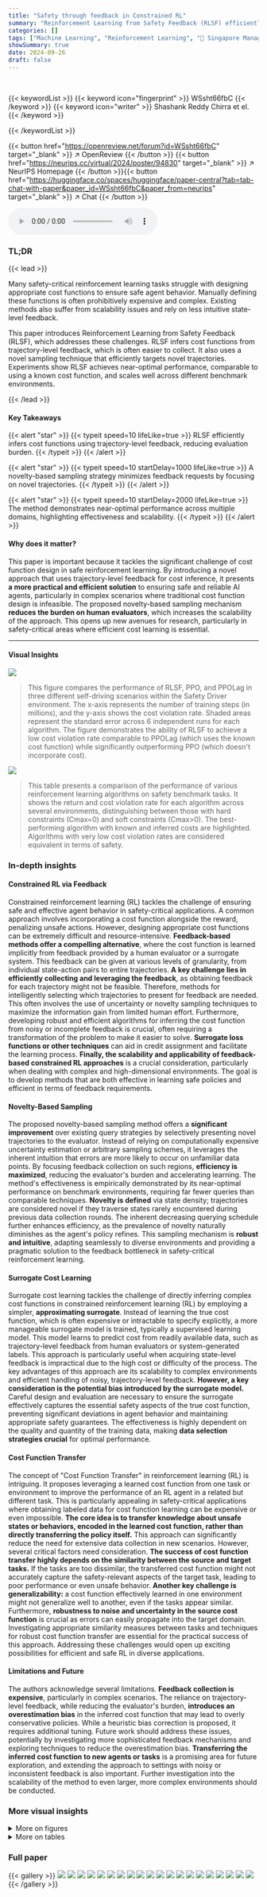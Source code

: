 ```yaml
---
title: "Safety through feedback in Constrained RL"
summary: "Reinforcement Learning from Safety Feedback (RLSF) efficiently infers cost functions from trajectory-level feedback, enabling safe policy learning in complex environments."
categories: []
tags: ["Machine Learning", "Reinforcement Learning", "🏢 Singapore Management University",]
showSummary: true
date: 2024-09-26
draft: false
---
```


<br>

{{< keywordList >}}
{{< keyword icon="fingerprint" >}} WSsht66fbC {{< /keyword >}}
{{< keyword icon="writer" >}} Shashank Reddy Chirra et el. {{< /keyword >}}
 
{{< /keywordList >}}

{{< button href="https://openreview.net/forum?id=WSsht66fbC" target="_blank" >}}
↗ OpenReview
{{< /button >}}
{{< button href="https://neurips.cc/virtual/2024/poster/94830" target="_blank" >}}
↗ NeurIPS Homepage
{{< /button >}}{{< button href="https://huggingface.co/spaces/huggingface/paper-central?tab=tab-chat-with-paper&paper_id=WSsht66fbC&paper_from=neurips" target="_blank" >}}
↗ Chat
{{< /button >}}



<audio controls>
    <source src="https://ai-paper-reviewer.com/WSsht66fbC/podcast.wav" type="audio/wav">
    Your browser does not support the audio element.
</audio>


### TL;DR


{{< lead >}}

Many safety-critical reinforcement learning tasks struggle with designing appropriate cost functions to ensure safe agent behavior.  Manually defining these functions is often prohibitively expensive and complex.  Existing methods also suffer from scalability issues and rely on less intuitive state-level feedback.

This paper introduces Reinforcement Learning from Safety Feedback (RLSF), which addresses these challenges. RLSF infers cost functions from trajectory-level feedback, which is often easier to collect.  It also uses a novel sampling technique that efficiently targets novel trajectories. Experiments show RLSF achieves near-optimal performance, comparable to using a known cost function, and scales well across different benchmark environments.

{{< /lead >}}


#### Key Takeaways

{{< alert "star" >}}
{{< typeit speed=10 lifeLike=true >}} RLSF efficiently infers cost functions using trajectory-level feedback, reducing evaluation burden. {{< /typeit >}}
{{< /alert >}}

{{< alert "star" >}}
{{< typeit speed=10 startDelay=1000 lifeLike=true >}} A novelty-based sampling strategy minimizes feedback requests by focusing on novel trajectories. {{< /typeit >}}
{{< /alert >}}

{{< alert "star" >}}
{{< typeit speed=10 startDelay=2000 lifeLike=true >}} The method demonstrates near-optimal performance across multiple domains, highlighting effectiveness and scalability. {{< /typeit >}}
{{< /alert >}}

#### Why does it matter?
This paper is important because it tackles the significant challenge of cost function design in safe reinforcement learning. By introducing a novel approach that uses trajectory-level feedback for cost inference, it presents **a more practical and efficient solution** to ensuring safe and reliable AI agents, particularly in complex scenarios where traditional cost function design is infeasible.  The proposed novelty-based sampling mechanism **reduces the burden on human evaluators**, which increases the scalability of the approach. This opens up new avenues for research, particularly in safety-critical areas where efficient cost learning is essential.

------
#### Visual Insights



![](https://ai-paper-reviewer.com/WSsht66fbC/figures_7_1.jpg)

> This figure compares the performance of RLSF, PPO, and PPOLag in three different self-driving scenarios within the Safety Driver environment.  The x-axis represents the number of training steps (in millions), and the y-axis shows the cost violation rate. Shaded areas represent the standard error across 6 independent runs for each algorithm.  The figure demonstrates the ability of RLSF to achieve a low cost violation rate comparable to PPOLag (which uses the known cost function) while significantly outperforming PPO (which doesn't incorporate cost).





![](https://ai-paper-reviewer.com/WSsht66fbC/tables_6_1.jpg)

> This table presents a comparison of the performance of various reinforcement learning algorithms on safety benchmark tasks.  It shows the return and cost violation rate for each algorithm across several environments, distinguishing between those with hard constraints (Cmax=0) and soft constraints (Cmax>0).  The best-performing algorithm with known and inferred costs are highlighted.  Algorithms with very low cost violation rates are considered equivalent in terms of safety.





### In-depth insights


#### Constrained RL via Feedback
Constrained reinforcement learning (RL) tackles the challenge of ensuring safe and effective agent behavior in safety-critical applications.  A common approach involves incorporating a cost function alongside the reward, penalizing unsafe actions.  However, designing appropriate cost functions can be extremely difficult and resource-intensive.  **Feedback-based methods offer a compelling alternative**, where the cost function is learned implicitly from feedback provided by a human evaluator or a surrogate system. This feedback can be given at various levels of granularity, from individual state-action pairs to entire trajectories.  **A key challenge lies in efficiently collecting and leveraging the feedback**, as obtaining feedback for each trajectory might not be feasible. Therefore, methods for intelligently selecting which trajectories to present for feedback are needed.  This often involves the use of uncertainty or novelty sampling techniques to maximize the information gain from limited human effort. Furthermore, developing robust and efficient algorithms for inferring the cost function from noisy or incomplete feedback is crucial, often requiring a transformation of the problem to make it easier to solve.  **Surrogate loss functions or other techniques** can aid in credit assignment and facilitate the learning process.  **Finally, the scalability and applicability of feedback-based constrained RL approaches** is a crucial consideration, particularly when dealing with complex and high-dimensional environments. The goal is to develop methods that are both effective in learning safe policies and efficient in terms of feedback requirements.

#### Novelty-Based Sampling
The proposed novelty-based sampling method offers a **significant improvement** over existing query strategies by selectively presenting novel trajectories to the evaluator.  Instead of relying on computationally expensive uncertainty estimation or arbitrary sampling schemes, it leverages the inherent intuition that errors are more likely to occur on unfamiliar data points.  By focusing feedback collection on such regions, **efficiency is maximized**, reducing the evaluator's burden and accelerating learning.  The method's effectiveness is empirically demonstrated by its near-optimal performance on benchmark environments, requiring far fewer queries than comparable techniques. **Novelty is defined** via state density; trajectories are considered novel if they traverse states rarely encountered during previous data collection rounds.  The inherent decreasing querying schedule further enhances efficiency, as the prevalence of novelty naturally diminishes as the agent's policy refines. This sampling mechanism is **robust and intuitive**, adapting seamlessly to diverse environments and providing a pragmatic solution to the feedback bottleneck in safety-critical reinforcement learning.

#### Surrogate Cost Learning
Surrogate cost learning tackles the challenge of directly inferring complex cost functions in constrained reinforcement learning (RL) by employing a simpler, **approximating surrogate**.  Instead of learning the true cost function, which is often expensive or intractable to specify explicitly, a more manageable surrogate model is trained, typically a supervised learning model. This model learns to predict cost from readily available data, such as trajectory-level feedback from human evaluators or system-generated labels.  This approach is particularly useful when acquiring state-level feedback is impractical due to the high cost or difficulty of the process. The key advantages of this approach are its scalability to complex environments and efficient handling of noisy, trajectory-level feedback.  **However, a key consideration is the potential bias introduced by the surrogate model.**  Careful design and evaluation are necessary to ensure the surrogate effectively captures the essential safety aspects of the true cost function, preventing significant deviations in agent behavior and maintaining appropriate safety guarantees. The effectiveness is highly dependent on the quality and quantity of the training data, making **data selection strategies crucial** for optimal performance.

#### Cost Function Transfer
The concept of "Cost Function Transfer" in reinforcement learning (RL) is intriguing.  It proposes leveraging a learned cost function from one task or environment to improve the performance of an RL agent in a related but different task. This is particularly appealing in safety-critical applications where obtaining labeled data for cost function learning can be expensive or even impossible. **The core idea is to transfer knowledge about unsafe states or behaviors, encoded in the learned cost function, rather than directly transferring the policy itself.** This approach can significantly reduce the need for extensive data collection in new scenarios. However, several critical factors need consideration. **The success of cost function transfer highly depends on the similarity between the source and target tasks.** If the tasks are too dissimilar, the transferred cost function might not accurately capture the safety-relevant aspects of the target task, leading to poor performance or even unsafe behavior. **Another key challenge is generalizability:** a cost function effectively learned in one environment might not generalize well to another, even if the tasks appear similar.  Furthermore, **robustness to noise and uncertainty in the source cost function** is crucial as errors can easily propagate into the target domain.  Investigating appropriate similarity measures between tasks and techniques for robust cost function transfer are essential for the practical success of this approach.  Addressing these challenges would open up exciting possibilities for efficient and safe RL in diverse applications.

#### Limitations and Future
The authors acknowledge several limitations.  **Feedback collection is expensive**, particularly in complex scenarios. The reliance on trajectory-level feedback, while reducing the evaluator's burden, **introduces an overestimation bias** in the inferred cost function that may lead to overly conservative policies. While a heuristic bias correction is proposed, it requires additional tuning.  Future work should address these issues, potentially by investigating more sophisticated feedback mechanisms and exploring techniques to reduce the overestimation bias.  **Transferring the inferred cost function to new agents or tasks** is a promising area for future exploration, and extending the approach to settings with noisy or inconsistent feedback is also important.  Further investigation into the scalability of the method to even larger, more complex environments should be conducted.


### More visual insights

<details>
<summary>More on figures
</summary>


![](https://ai-paper-reviewer.com/WSsht66fbC/figures_8_1.jpg)

> This figure compares the performance of different sampling methods for collecting feedback from an evaluator in a reinforcement learning setting.  Five methods are compared: entropy-uniform, entropy-decreasing, random-decreasing, random-uniform, and the novel method proposed in the paper.  The x-axis represents training steps (in millions), the left y-axis shows the average return, and the right y-axis shows the cost violation rate.  The proposed novel method achieves comparable performance to other methods, with significantly lower cost violation rates and a far lower number of total queries.  The shaded areas represent standard error across three independent seeds.


![](https://ai-paper-reviewer.com/WSsht66fbC/figures_9_1.jpg)

> This figure compares the inferred cost function learned by the RLSF algorithm with the actual cost function for two different environments: SafetyPointGoal and SafetyPointCircle.  The plots show the mean cost over multiple runs, with shaded regions indicating the standard error. In SafetyPointGoal, the inferred cost closely tracks the true cost. However, in SafetyPointCircle, there is a noticeable overestimation bias in the inferred cost, especially in the earlier stages of training, which gradually decreases over time.


![](https://ai-paper-reviewer.com/WSsht66fbC/figures_9_2.jpg)

> This figure displays the cost violation rates of various reinforcement learning algorithms (RLSF, PPO, PPOLag) across three different driving scenarios within the Driver environment. The x-axis represents the number of steps (in millions), and the y-axis represents the cost violation rate. Each algorithm is evaluated across six independent seeds, with the mean cost violation rate displayed as a line and the shaded region around it indicating the standard error of the mean. This visualization allows comparison of the safety performance of the algorithms over time in complex driving environments.


![](https://ai-paper-reviewer.com/WSsht66fbC/figures_15_1.jpg)

> This figure shows three different scenarios in the Driver environment used in the paper.  The scenarios include a blocked road (SafeDriverBlocking), overtaking on a two-lane highway (SafeDriverTwoLanes), and a lane change maneuver (SafeDriverLaneChange). Each scenario presents unique challenges for an autonomous driving agent in terms of safety and efficient navigation.


![](https://ai-paper-reviewer.com/WSsht66fbC/figures_17_1.jpg)

> This figure shows the training curves for different reinforcement learning algorithms across various benchmark environments. Each curve represents the average return of an algorithm over multiple independent runs, with shaded areas showing the standard error.  The parallel lines indicate the best-performing run achieved for each algorithm. This visualization helps to compare the learning progress and final performance of different algorithms in various constrained reinforcement learning tasks.


![](https://ai-paper-reviewer.com/WSsht66fbC/figures_18_1.jpg)

> This figure compares the performance of different reinforcement learning algorithms in three self-driving scenarios: lane change, overtaking, and blocked road.  The algorithms are RLSF (the authors' method), PPO (a standard RL algorithm), and PPOLag (a constrained RL algorithm).  The graph shows the average return (reward accumulated) and cost violation rate (how often the algorithm violated safety constraints) over multiple runs with independent random seeds. The shaded area around the lines represents the standard error, indicating variability across runs.  The normalized return is calculated relative to a random policy. The figure demonstrates RLSF's superior performance, especially in maintaining safety (low cost violation rate).


![](https://ai-paper-reviewer.com/WSsht66fbC/figures_19_1.jpg)

> This figure compares the performance of different reinforcement learning algorithms across various benchmark environments.  Each algorithm's performance is shown as a curve, representing the mean return over multiple independent runs. The shaded regions indicate the standard error, providing a measure of the variability in the results.  Horizontal lines mark the return of a known optimal algorithm, offering a baseline for comparison. The figure displays the algorithms' ability to achieve high returns in different tasks.


![](https://ai-paper-reviewer.com/WSsht66fbC/figures_19_2.jpg)

> This figure displays the model's accuracy in a surrogate task using trajectory-level feedback. The accuracy is measured for the next 50,000 steps after 250,000 training steps.  It shows a comparison of the model's performance on novel versus non-novel trajectories. The results indicate that the model is less accurate on novel trajectories, which supports the use of a novelty-based sampling mechanism.


![](https://ai-paper-reviewer.com/WSsht66fbC/figures_19_3.jpg)

> This figure shows the implicit decreasing schedule of queries observed when using novelty-based sampling across different Safety Gym environments.  The x-axis represents the training steps (in 1e6), and the y-axis represents the fraction of total trajectories queried for feedback. Each colored line represents a different environment, and the shaded area around each line represents the standard error across 6 independent seeds. The graph shows that the fraction of trajectories queried decreases as training progresses, indicating that the novelty-based sampling mechanism effectively reduces the number of queries needed over time.


![](https://ai-paper-reviewer.com/WSsht66fbC/figures_20_1.jpg)

> This figure shows the costs incurred by a policy in the Point Goal environment after 500,000 and 20,000,000 training interactions, respectively, over a randomly sampled trajectory. The plots visually depict the cost values over time steps for both interaction counts. It helps to understand how the cost function behaves differently over various stages of training.


![](https://ai-paper-reviewer.com/WSsht66fbC/figures_21_1.jpg)

> This figure compares the performance of the RLSF algorithm using state-level feedback (k=1, meaning feedback is collected for each state) versus trajectory-level feedback (k=500 or k=1000, meaning feedback is collected for segments of trajectories).  The top row shows the results for the SafetyPointCircle environment. The bottom row shows results for the SafetyPointGoal environment. Each subplot shows both return and cost violation rate or cost over training steps. The plots demonstrate the trade-off between efficiency (fewer feedback requests with trajectory-level feedback) and performance (better performance often achieved with state-level feedback).


![](https://ai-paper-reviewer.com/WSsht66fbC/figures_22_1.jpg)

> This figure displays the effect of varying the size of the feedback buffer on the performance of RLSF.  It shows training curves for return and cost violation rate for different buffer sizes (100k, 1M, and 4M) across the SafetyPointCircle and SafetyPointGoal environments.  The results indicate that smaller buffers (100k) lead to more conservative policies, while larger buffers (4M) achieve better performance.


![](https://ai-paper-reviewer.com/WSsht66fbC/figures_22_2.jpg)

> This figure compares the gradient norms during the optimization of the maximum likelihood estimation (MLE) loss and the proposed surrogate loss.  The surrogate loss is designed to address challenges in optimizing the MLE loss, particularly when dealing with long trajectory segments where the probability of a safe trajectory approaches zero, leading to unstable gradients.  The plot shows that the surrogate loss produces more stable gradients during training, allowing for smoother convergence and improved performance.


</details>




<details>
<summary>More on tables
</summary>


![](https://ai-paper-reviewer.com/WSsht66fbC/tables_8_1.jpg)
> This table compares the performance of the PPO-Lagrangian algorithm trained using the true underlying cost function against a version trained using a cost function inferred from a different agent (cost transfer).  The results, averaged over three independent seeds, show return and cost violation rate for both scenarios in two environments: Doggo Circle (trained from Point Circle source) and Doggo Goal (trained from Point Goal source). It demonstrates the effectiveness of cost transfer by showing comparable performance with the true cost function.

![](https://ai-paper-reviewer.com/WSsht66fbC/tables_16_1.jpg)
> This table presents a comparison of the performance of different reinforcement learning algorithms on various safety benchmark environments.  It shows the return and cost violation rate for each algorithm across multiple environments, categorized into hard and soft constraint cases. The table highlights the best performance achieved with known cost functions and compares it to the performance using inferred cost functions.  Algorithms with less than 1% cost violation are considered equally safe.

![](https://ai-paper-reviewer.com/WSsht66fbC/tables_18_1.jpg)
> This table presents a comparison of the performance of different reinforcement learning algorithms on various safety benchmark environments.  It shows the return and cost violation rate for each algorithm across multiple environments, distinguishing between hard and soft constraint settings.  The table highlights the best performance achieved with known and inferred cost functions, indicating the effectiveness of the proposed method (RLSF) in learning safe policies.

</details>




### Full paper

{{< gallery >}}
<img src="https://ai-paper-reviewer.com/WSsht66fbC/1.png" class="grid-w50 md:grid-w33 xl:grid-w25" />
<img src="https://ai-paper-reviewer.com/WSsht66fbC/2.png" class="grid-w50 md:grid-w33 xl:grid-w25" />
<img src="https://ai-paper-reviewer.com/WSsht66fbC/3.png" class="grid-w50 md:grid-w33 xl:grid-w25" />
<img src="https://ai-paper-reviewer.com/WSsht66fbC/4.png" class="grid-w50 md:grid-w33 xl:grid-w25" />
<img src="https://ai-paper-reviewer.com/WSsht66fbC/5.png" class="grid-w50 md:grid-w33 xl:grid-w25" />
<img src="https://ai-paper-reviewer.com/WSsht66fbC/6.png" class="grid-w50 md:grid-w33 xl:grid-w25" />
<img src="https://ai-paper-reviewer.com/WSsht66fbC/7.png" class="grid-w50 md:grid-w33 xl:grid-w25" />
<img src="https://ai-paper-reviewer.com/WSsht66fbC/8.png" class="grid-w50 md:grid-w33 xl:grid-w25" />
<img src="https://ai-paper-reviewer.com/WSsht66fbC/9.png" class="grid-w50 md:grid-w33 xl:grid-w25" />
<img src="https://ai-paper-reviewer.com/WSsht66fbC/10.png" class="grid-w50 md:grid-w33 xl:grid-w25" />
<img src="https://ai-paper-reviewer.com/WSsht66fbC/11.png" class="grid-w50 md:grid-w33 xl:grid-w25" />
<img src="https://ai-paper-reviewer.com/WSsht66fbC/12.png" class="grid-w50 md:grid-w33 xl:grid-w25" />
<img src="https://ai-paper-reviewer.com/WSsht66fbC/13.png" class="grid-w50 md:grid-w33 xl:grid-w25" />
<img src="https://ai-paper-reviewer.com/WSsht66fbC/14.png" class="grid-w50 md:grid-w33 xl:grid-w25" />
<img src="https://ai-paper-reviewer.com/WSsht66fbC/15.png" class="grid-w50 md:grid-w33 xl:grid-w25" />
<img src="https://ai-paper-reviewer.com/WSsht66fbC/16.png" class="grid-w50 md:grid-w33 xl:grid-w25" />
<img src="https://ai-paper-reviewer.com/WSsht66fbC/17.png" class="grid-w50 md:grid-w33 xl:grid-w25" />
<img src="https://ai-paper-reviewer.com/WSsht66fbC/18.png" class="grid-w50 md:grid-w33 xl:grid-w25" />
<img src="https://ai-paper-reviewer.com/WSsht66fbC/19.png" class="grid-w50 md:grid-w33 xl:grid-w25" />
<img src="https://ai-paper-reviewer.com/WSsht66fbC/20.png" class="grid-w50 md:grid-w33 xl:grid-w25" />
{{< /gallery >}}